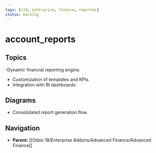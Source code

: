 ```yaml
---
tags: [v18, enterprise, finance, reportes]
status: backlog
---
```

# account_reports

## Topics
-Dynamic financial reporting engine.
- Customization of templates and KPIs.
- Integration with BI dashboards.

## Diagrams
- Consolidated report generation flow.






## Navigation
- **Parent:** [[Odoo 18/Enterprise Addons/Advanced Finance/Advanced Finance]]
